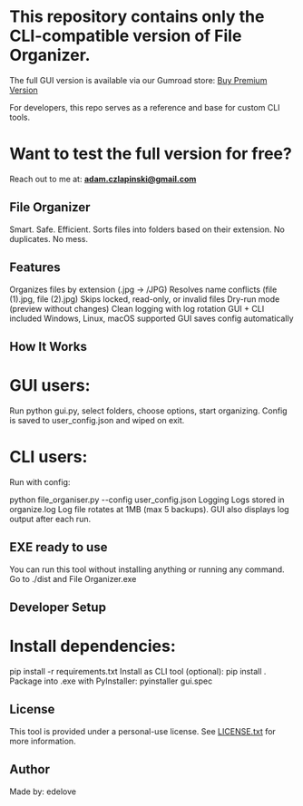 # This repository contains only the CLI-compatible version of File Organizer.                                               
 The full GUI version is available via our Gumroad store: [Buy Premium Version](dayasoftware.gumroad.com/l/file-organizer) 
                                                                                                                           
 For developers, this repo serves as a reference and base for custom CLI tools.                                            
# **Want to test the full version for free?**                                                                               
 Reach out to me at: **adam.czlapinski@gmail.com**                                                                         


## File Organizer

Smart. Safe. Efficient.
Sorts files into folders based on their extension. No duplicates. No mess.

## Features

Organizes files by extension (.jpg → /JPG)
Resolves name conflicts (file (1).jpg, file (2).jpg)
Skips locked, read-only, or invalid files
Dry-run mode (preview without changes)
Clean logging with log rotation
GUI + CLI included
Windows, Linux, macOS supported
GUI saves config automatically

## How It Works

# GUI users:
Run python gui.py, select folders, choose options, start organizing.
Config is saved to user_config.json and wiped on exit.

# CLI users:
Run with config:

python file_organiser.py --config user_config.json
Logging
Logs stored in organize.log
Log file rotates at 1MB (max 5 backups).
GUI also displays log output after each run.

## EXE ready to use
You can run this tool without installing anything or running any command.
Go to ./dist and File Organizer.exe

## Developer Setup
# Install dependencies:

pip install -r requirements.txt
Install as CLI tool (optional):
pip install .
Package into .exe with PyInstaller:
pyinstaller gui.spec

## License

This tool is provided under a personal-use license. See [LICENSE.txt](LICENSE.txt) for more information.

## Author
Made by: edelove